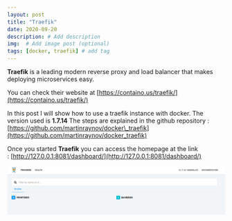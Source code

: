 ```yaml
---
layout: post
title: "Traefik"
date: 2020-09-20
description: # Add description
img:  # Add image post (optional)
tags: [docker, traefik] # add tag
---
```


**Traefik** is a leading modern reverse proxy and load balancer that makes deploying microservices easy.

You can check their website at [https://containo.us/traefik/](https://containo.us/traefik/)

In this post I will show how to use a traefik instance with docker. The version used is **1.7.14**
The steps are explained in the github repository : [https://github.com/martinraynov/docker\_traefik](https://github.com/martinraynov/docker_traefik)

Once you started **Traefik** you can access the homepage at the link : [http://127.0.0.1:8081/dashboard/](http://127.0.0.1:8081/dashboard/)

[![traefik homepage](../../assets/img/posts/traefik_1.png "traefik homepage")](../../assets/img/posts/traefik_1.png )